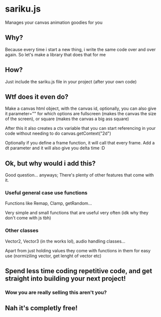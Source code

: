 # sariku.js

Manages your canvas animation goodies for you

## Why?

Because every time i start a new thing, i write the same code over and over again. So let's make a library that does that for me

## How?

Just include the sariku.js file in your project (after your own code)

## Wtf does it even do?

Make a canvas html object, with the canvas id, optionally, you can also give it parameter="" for which options are fullscreen (makes the canvas the size of the screen), or square (makes the canvas a big ass square)

After this it also creates a ctx variable that you can start referencing in your code without needing to do canvas.getContext("2d")

Optionally if you define a frame function, it will call that every frame. Add a dt parameter and it will also give you delta time :D

## Ok, but why would i add this?

Good question... anyways;
There's plenty of other features that come with it.

### Useful general case use functions

Functions like Remap, Clamp, getRandom...

Very simple and small functions that are useful very often (idk why they don't come with js tbh)

### Other classes

Vector2, Vector3 (in the works lol), audio handling classes...

Apart from just holding values they come with functions in them for easy use (normiziling vector, get lenght of vector etc)

## **Spend less time coding repetitive code, and get straight into building your next project!**

### Wow you are really selling this aren't you?

## Nah it's completly free!
